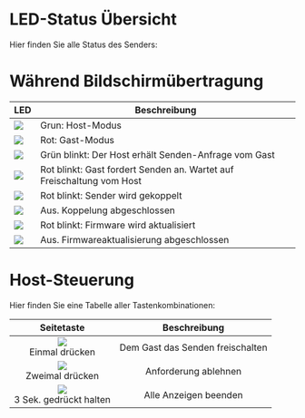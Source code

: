 # LED-Status Übersicht

Hier finden Sie alle Status des Senders:

# Während Bildschirmübertragung

LED                       | Beschreibung           
------------------------- | ------------
![](/assets/img/QP.USB.1.png) | Grun: Host-Modus
![](/assets/img/QP.USB.2.png) | Rot: Gast-Modus
![](/assets/img/QP.USB.3.png) | Grün blinkt: Der Host erhält Senden-Anfrage vom Gast
![](/assets/img/QP.USB.4.png) | Rot blinkt: Gast fordert Senden an. Wartet auf Freischaltung vom Host
![](/assets/img/QP.USB.5.png) | Rot blinkt: Sender wird gekoppelt
![](/assets/img/QP.USB.6.png) | Aus. Koppelung abgeschlossen
![](/assets/img/QP.USB.7.png) | Rot blinkt: Firmware wird aktualisiert
![](/assets/img/QP.USB.8.png) | Aus. Firmwareaktualisierung abgeschlossen

#  Host-Steuerung

Hier finden Sie eine Tabelle aller Tastenkombinationen:

| Seitetaste | Beschreibung
| :----: | :----: |
| ![](/assets/img/Main-Button_Single-click.USB.png)<br>Einmal drücken | Dem Gast das Senden freischalten
| ![](/assets/img/Main-Button_Double-click.USB.png)<br>Zweimal drücken | Anforderung ablehnen
| ![](/assets/img/Main-Button_Double-click.USB.png)<br>3 Sek. gedrückt halten | Alle Anzeigen beenden